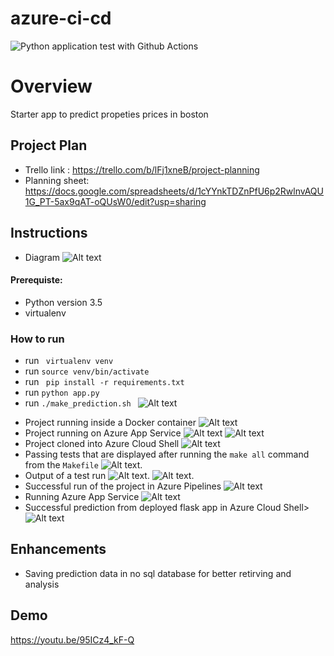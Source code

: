 # azure-ci-cd
![Python application test with Github Actions](https://github.com/sharawy/azure-ci-cd/workflows/Python%20application%20test%20with%20Github%20Actions/badge.svg)

# Overview

Starter app to predict propeties prices in boston

## Project Plan


* Trello link : https://trello.com/b/lFj1xneB/project-planning
* Planning sheet: https://docs.google.com/spreadsheets/d/1cYYnkTDZnPfU6p2RwlnvAQU1G_PT-5ax9qAT-oQUsW0/edit?usp=sharing

## Instructions

* Diagram 
![Alt text](./screenshots/arch.png?raw=true )

#### Prerequiste:
- Python version 3.5
- virtualenv
### How to run
- run ``` virtualenv venv```
- run ```source venv/bin/activate ```
- run ``` pip install -r requirements.txt```
- run ``` python app.py ```
- run ``` ./make_prediction.sh  ```
![Alt text](./screenshots/install.gif?raw=true )

* Project running inside a Docker container
![Alt text](./screenshots/docker_container.png?raw=true )
* Project running on Azure App Service
![Alt text](./screenshots/appservice_logs.png?raw=true )
![Alt text](./screenshots/app_service_dashboard.png?raw=true )
* Project cloned into Azure Cloud Shell
![Alt text](./screenshots/cloned_project_azure_cloud.png?raw=true )
* Passing tests that are displayed after running the `make all` command from the `Makefile`
![Alt text](./screenshots/make_all.png?raw=true ).
* Output of a test run
![Alt text](./screenshots/test_run.png?raw=true ).
![Alt text](./screenshots/sucessful_test.png?raw=true ).
* Successful run of the project in Azure Pipelines
![Alt text](./screenshots/azure_pipeline.png?raw=true )
* Running Azure App Service
![Alt text](./screenshots/running_app.png?raw=true )
* Successful prediction from deployed flask app in Azure Cloud Shell> 
![Alt text](./screenshots/prediction_azure_shell.png?raw=true )
## Enhancements

- Saving prediction data in no sql database for better retirving and analysis

## Demo 

https://youtu.be/95ICz4_kF-Q


